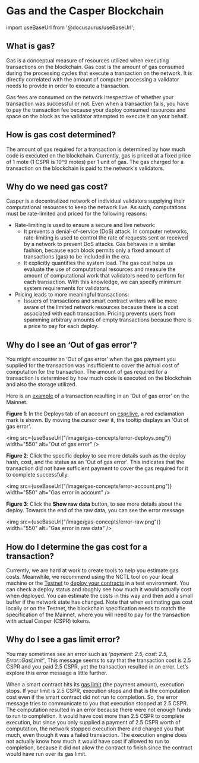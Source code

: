 # Gas and the Casper Blockchain

import useBaseUrl from '@docusaurus/useBaseUrl';

## What is gas?

Gas is a conceptual measure of resources utilized when executing transactions on the blockchain. Gas cost is the amount of gas consumed during the processing cycles that execute a transaction on the network. It is directly correlated with the amount of computer processing a validator needs to provide in order to execute a transaction.

Gas fees are consumed on the network irrespective of whether your transaction was successful or not. Even when a transaction fails, you have to pay the transaction fee because your deploy consumed resources and space on the block as the validator attempted to execute it on your behalf.

## How is gas cost determined?

The amount of gas required for a transaction is determined by how much code is executed on the blockchain. Currently, gas is priced at a fixed price of 1 mote (1 CSPR is 10^9 motes) per 1 unit of gas. The gas charged for a transaction on the blockchain is paid to the network's validators.

## Why do we need gas cost?

Casper is a decentralized network of individual validators supplying their computational resources to keep the network live. As such, computations must be rate-limited and priced for the following reasons:

-   Rate-limiting is used to ensure a secure and live network:
    -   It prevents a denial-of-service (DoS) attack. In computer networks, rate-limiting is used to control the rate of requests sent or received by a network to prevent DoS attacks. Gas behaves in a similar fashion, because each block permits only a fixed amount of transactions (gas) to be included in the era.
    -   It explicitly quantifies the system load. The gas cost helps us evaluate the use of computational resources and measure the amount of computational work that validators need to perform for each transaction. With this knowledge, we can specify minimum system requirements for validators.
-   Pricing leads to more meaningful transactions:
    -   Issuers of transactions and smart contract writers will be more aware of the limited network resources because there is a cost associated with each transaction. Pricing prevents users from spamming arbitrary amounts of empty transactions because there is a price to pay for each deploy.

## Why do I see an ‘Out of gas error’?

You might encounter an ‘Out of gas error’ when the gas payment you supplied for the transaction was insufficient to cover the actual cost of computation for the transaction. The amount of gas required for a transaction is determined by how much code is executed on the blockchain and also the storage utilized.

Here is an [example](https://cspr.live/deploy/afeb43036c41e667af8bc34782c48a66cf4da3818defe9f761291fa515cc38b9) of a transaction resulting in an ‘Out of gas error’ on the Mainnet.

**Figure 1**: In the Deploys tab of an account on [cspr.live](https://cspr.live/), a red exclamation mark is shown. By moving the cursor over it, the tooltip displays an 'Out of gas error'.

<img src={useBaseUrl("/image/gas-concepts/error-deploys.png")} width="550" alt="Out of gas error" />

**Figure 2**: Click the specific deploy to see more details such as the deploy hash, cost, and the status as an 'Out of gas error'. This indicates that the transaction did not have sufficient payment to cover the gas required for it to complete successfully.

<img src={useBaseUrl("/image/gas-concepts/error-account.png")} width="550" alt="Gas error in account" />

**Figure 3**: Click the **Show raw data** button, to see more details about the deploy. Towards the end of the raw data, you can see the error message.

<img src={useBaseUrl("/image/gas-concepts/error-raw.png")} width="550" alt="Gas error in raw data" />

## How do I determine the gas cost for a transaction?

Currently, we are hard at work to create tools to help you estimate gas costs. Meanwhile, we recommend using the NCTL tool on your local machine or the [Testnet](https://testnet.cspr.live/) to [deploy your contracts](/dapp-dev-guide/building-dapps/sending-deploys.md) in a test environment. You can check a deploy status and roughly see how much it would actually cost when deployed. You can estimate the costs in this way and then add a small buffer if the network state has changed. Note that when estimating gas cost locally or on the Testnet, the blockchain specification needs to match the specification of the Mainnet, where you will need to pay for the transaction with actual Casper (CSPR) tokens.

## Why do I see a gas limit error?

You may sometimes see an error such as _‘payment: 2.5, cost: 2.5, Error::GasLimit’_, This message seems to say that the transaction cost is 2.5 CSPR and you paid 2.5 CSPR, yet the transaction resulted in an error. Let’s explore this error message a little further.

When a smart contract hits its [gas limit](https://github.com/casper-network/casper-node/blob/b94c4f79ac4ca00e996c418dcc3a98607779a193/resources/production/chainspec.toml#L96-L97) (the payment amount), execution stops. If your limit is 2.5 CSPR, execution stops and that is the computation cost even if the smart contract did not run to completion. So, the error message tries to communicate to you that execution stopped at 2.5 CSPR. The computation resulted in an error because there were not enough funds to run to completion. It would have cost more than 2.5 CSPR to complete execution, but since you only supplied a payment of 2.5 CSPR worth of computation, the network stopped execution there and charged you that much, even though it was a failed transaction. The execution engine does not actually know how much it would have cost if allowed to run to completion, because it did not allow the contract to finish since the contract would have run over its gas limit.

